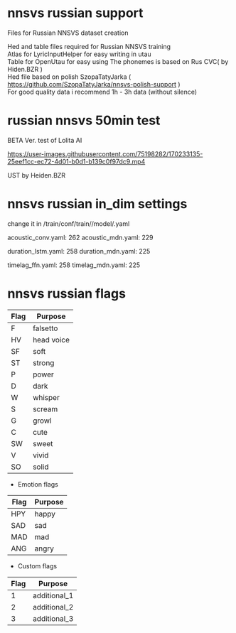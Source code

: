 # nnsvs russian support
Files for Russian NNSVS dataset creation

Hed and table files required for Russian NNSVS training    
Atlas for LyricInputHelper for easy writing in utau  
Table for OpenUtau for easy using
The phonemes is based on Rus CVC( by Hiden.BZR )   
Hed file based on polish SzopaTatyJarka ( https://github.com/SzopaTatyJarka/nnsvs-polish-support )  
For good quality data i recommend 1h - 3h data (without silence)
# russian nnsvs 50min test
BETA Ver. test of Lolita AI

https://user-images.githubusercontent.com/75198282/170233135-25eef1cc-ec72-4d01-b0d1-b139c0f97dc9.mp4

UST by Heiden.BZR
# nnsvs russian in_dim settings 
change it in /train/conf/train//model/.yaml

acoustic_conv.yaml: 262
acoustic_mdn.yaml: 229

duration_lstm.yaml: 258
duration_mdn.yaml: 225

timelag_ffn.yaml: 258
timelag_mdn.yaml: 225
# nnsvs russian flags

| Flag | Purpose               |
|------|-----------------------|
| F    | falsetto              |
| HV   | head voice            |
| SF   | soft                  |
| ST   | strong                |
| P    | power                 |
| D    | dark                  |
| W    | whisper               |
| S    | scream                |
| G    | growl                 |
| C    | cute                  |
| SW   | sweet                 |
| V    | vivid                 |
| SO   | solid                 |
- Emotion flags
 
| Flag | Purpose               |
|------|-----------------------|
| HPY  | happy                 |
| SAD  | sad                   |
| MAD  | mad                   |
| ANG  | angry                 |
- Custom flags
 
| Flag | Purpose               |
|------|-----------------------|
| 1    | additional_1          |
| 2    | additional_2          |
| 3    | additional_3          |
